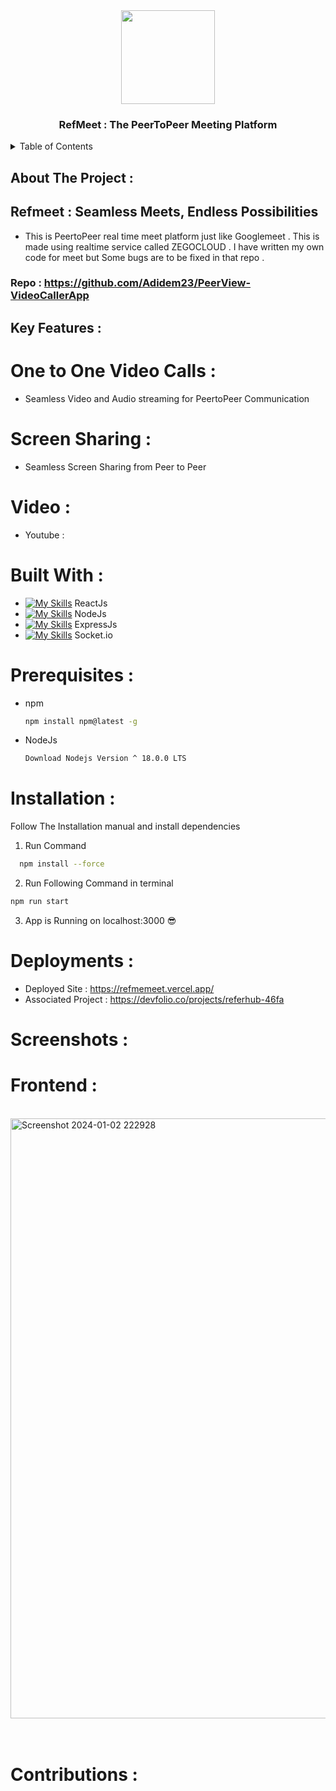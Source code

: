 <div align="center">
 <img src="https://github.com/Adidem23/RefMeet/assets/124609794/2b1756ed-de36-4cc1-a261-dee60dfb970a" height="150px" width="150px" />
  <h3 align="center"> RefMeet : The PeerToPeer Meeting Platform </h3>
</div>
<details>
  <summary>Table of Contents</summary>
  <ol>
    <li>
      <a href="#about-the-project">About The Project</a>
      <ul>
        <li><a href="#built-with">Built With</a></li>
      </ul>
    </li>
    <li>
      <a href="#getting-started">Getting Started</a>
      <ul>
        <li><a href="#prerequisites">Prerequisites</a></li>
        <li><a href="#installation">Installation</a></li>
      </ul>
    </li>
    <li><a href="#usage">Usage</a></li>
  </ol>
</details>

## About The Project : 

## Refmeet : Seamless Meets, Endless Possibilities
- This is PeertoPeer real time meet platform just like Googlemeet . This is made using realtime service called ZEGOCLOUD . I have written my own code for meet but Some bugs are to be fixed in that repo .
### Repo : https://github.com/Adidem23/PeerView-VideoCallerApp

## Key Features :

# One to One Video Calls : 
- Seamless Video and Audio streaming for PeertoPeer Communication

# Screen Sharing : 
- Seamless Screen Sharing from Peer to Peer


# Video :
- Youtube : 


# Built With : 

 - [![My Skills](https://skillicons.dev/icons?i=react&perline=3)](https://skillicons.dev) ReactJs
 - [![My Skills](https://skillicons.dev/icons?i=nodejs&perline=3)](https://skillicons.dev) NodeJs
 - [![My Skills](https://skillicons.dev/icons?i=express&perline=3)](https://skillicons.dev) ExpressJs
 - [![My Skills](https://skillicons.dev/icons?i=gamemakerstudio&perline=3)](https://skillicons.dev) Socket.io


# Prerequisites : 

* npm
  ```sh
  npm install npm@latest -g
  ```
  
* NodeJs
  ```sh
  Download Nodejs Version ^ 18.0.0 LTS 
  ```

# Installation : 

Follow The Installation manual and install dependencies 

1. Run Command 
 ```sh
   npm install --force
 ```

2. Run Following Command in terminal
```sh
npm run start
```

3. App is Running on localhost:3000 😎

# Deployments :

- Deployed Site : https://refmemeet.vercel.app/
- Associated Project : https://devfolio.co/projects/referhub-46fa

# Screenshots : 

# Frontend :

<br />
<img width="960"  src="" alt="Screenshot 2024-01-02 222928" >
<br />
<br />
<br />


# Contributions : 
